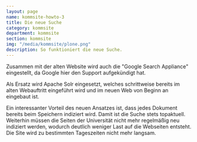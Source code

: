 ```yaml
---
layout: page
name: kommsite-howto-3
title: Die neue Suche
category: kommsite
department: kommsite
section: kommsite
img: "/media/kommsite/plone.png"
description: So funktioniert die neue Suche.
---
```


Zusammen mit der alten Website wird auch die "Google Search Appliance" eingestellt, da Google hier den Support aufgekündigt hat.

Als Ersatz wird Apache Solr eingesetzt, welches schrittweise bereits im alten Webauftritt eingeführt wird und im neuen Web von Beginn an eingebaut ist. 

Ein interessanter Vorteil des neuen Ansatzes ist, dass jedes Dokument bereits beim Speichern indiziert wird. Damit ist die Suche stets topaktuell. Weiterhin müssen die Seiten der Universität nicht mehr regelmäßig neu indiziert werden, wodurch deutlich weniger Last auf die Webseiten entsteht. Die Site wird zu bestimmten Tageszeiten nicht mehr langsam.

